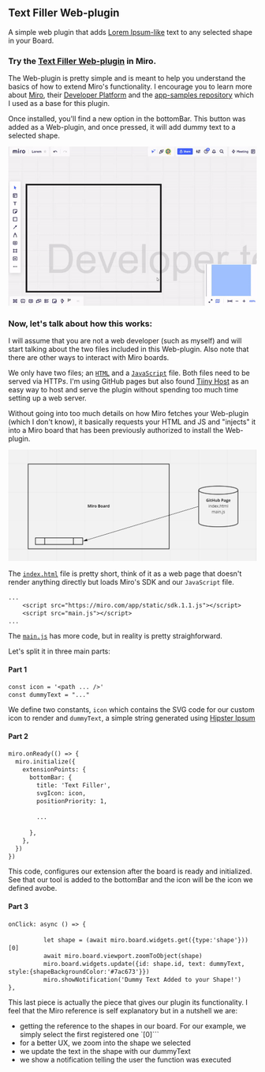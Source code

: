 ## Text Filler Web-plugin

A simple web plugin that adds [Lorem Ipsum-like](https://hipsum.co/?paras=1&type=hipster-latin&start-with-lorem=1) text to any selected shape in your Board.

### Try the [Text Filler Web-plugin](https://miro.com/oauth/authorize/?response_type=code&client_id=3458764516005409215&redirect_uri=%2Fconfirm-app-install%2F) in Miro.

The Web-plugin is pretty simple and is meant to help you understand the basics of how to extend Miro's functionality. I encourage you to learn more about [Miro](https://miro.com/), their [Developer Platform](https://developers.miro.com/docs) and the [app-samples repository](https://github.com/miroapp/app-examples) which I used as a base for this plugin.

Once installed, you'll find a new option in the bottomBar. This button was added as a Web-plugin, and once pressed, it will add dummy text to a selected shape.

![Text Filler in action](https://github.com/ArturoNereu/miro-textfiller-wp/blob/main/media/textfiller-wp.gif)

### Now, let's talk about how this works:

I will assume that you are not a web developer (such as myself) and will start talking about the two files included in this Web-plugin. Also note that there are other ways to interact with Miro boards.

We only have two files; an [`HTML`](https://github.com/ArturoNereu/miro-textfiller-wp/blob/main/index.html) and a [`JavaScript`](https://github.com/ArturoNereu/miro-textfiller-wp/blob/main/main.js) file. Both files need to be served via HTTP*s*. I'm using GitHub pages but also found [Tiiny Host](https://tiiny.host/) as an easy way to host and serve the plugin without spending too much time setting up a web server.

Without going into too much details on how Miro fetches your Web-plugin (which I don't know), it basically requests your HTML and JS and "injects" it into a Miro board that has been previously authorized to install the Web-plugin.

![](https://github.com/ArturoNereu/miro-textfiller-wp/blob/main/media/diagram-wp.png)

The [`index.html`](https://github.com/ArturoNereu/miro-textfiller-wp/blob/main/index.html) file is pretty short, think of it as a web page that doesn't render anything directly but loads Miro's SDK and our `JavaScript` file.

```
...
    <script src="https://miro.com/app/static/sdk.1.1.js"></script>
    <script src="main.js"></script>
...
```

The [`main.js`](https://github.com/ArturoNereu/miro-textfiller-wp/blob/main/main.js) has more code, but in reality is pretty straighforward.

Let's split it in three main parts:

#### Part 1
```
const icon = '<path ... />'
const dummyText = "..."
```
We define two constants, `icon` which contains the SVG code for our custom icon to render and `dummyText`, a simple string generated using [Hipster Ipsum](https://hipsum.co/?paras=1&type=hipster-latin&start-with-lorem=1)

#### Part 2
```
miro.onReady(() => {
  miro.initialize({
    extensionPoints: {
      bottomBar: {
        title: 'Text Filler',
        svgIcon: icon,
        positionPriority: 1,
        
        ...
        
      },
    },
  })
})
```
This code, configures our extension after the board is ready and initialized. See that our tool is added to the bottomBar and the icon will be the icon we defined avobe.

#### Part 3
```
onClick: async () => {

          let shape = (await miro.board.widgets.get({type:'shape'}))[0]
          await miro.board.viewport.zoomToObject(shape)
          miro.board.widgets.update({id: shape.id, text: dummyText, style:{shapeBackgroundColor:'#7ac673'}})
          miro.showNotification('Dummy Text Added to your Shape!')
},
```
This last piece is actually the piece that gives our plugin its functionality. I feel that the Miro reference is self explanatory but in a nutshell we are:

- getting the reference to the shapes in our board. For our example, we simply select the first registered one `[0]```
- for a better UX, we zoom into the shape we selected
- we update the text in the shape with our dummyText
- we show a notification telling the user the function was executed

